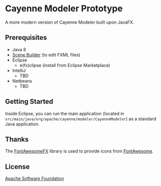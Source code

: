 # Cayenne Modeler Prototype

A more modern version of Cayenne Modeler built upon JavaFX.

## Prerequisites

* Java 8
* [Scene Builder](http://gluonhq.com/open-source/scene-builder/)
    (to edit FXML files)
* Eclipse
    * e(fx)clipse (install from Eclipse Marketplace)
* IntelliJ
    * TBD
* Netbeans
    * TBD

## Getting Started

Inside Eclipse, you can run the main application (located in `src/main/java/org/apache/cayenne/modeler/CayenneModeler`) as a standard Java application.

## Thanks

The [FontAwesomeFX](https://bitbucket.org/Jerady/fontawesomefx) library is used to provide icons from [FontAwesome](https://fortawesome.github.io/Font-Awesome/).

## License

[Apache Software Foundation](http://www.apache.org/licenses/LICENSE-2.0)
